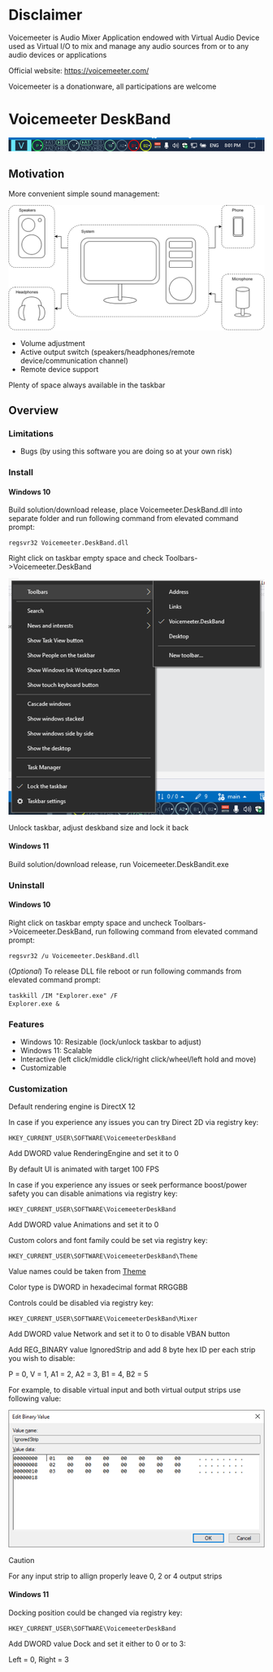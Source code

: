 # Disclaimer

Voicemeeter is Audio Mixer Application endowed with Virtual Audio Device used as Virtual I/O to mix and manage any audio sources from or to any audio devices or applications

Official website: https://voicemeeter.com/

Voicemeeter is a donationware, all participations are welcome

# Voicemeeter DeskBand

![Prototype](prototype.png)

## Motivation

More convenient simple sound management:

![System setup](system_setup.svg)

- Volume adjustment
- Active output switch (speakers/headphones/remote device/communication channel)
- Remote device support

Plenty of space always available in the taskbar

## Overview

### Limitations

- Bugs (by using this software you are doing so at your own risk)

### Install

#### Windows 10

Build solution/download release, place Voicemeeter.DeskBand.dll into separate folder and run following command from elevated command prompt:

```
regsvr32 Voicemeeter.DeskBand.dll
```

Right click on taskbar empty space and check Toolbars->Voicemeeter.DeskBand

![Taskbar](taskbar.png)

Unlock taskbar, adjust deskband size and lock it back

#### Windows 11

Build solution/download release, run Voicemeeter.DeskBandit.exe

### Uninstall

#### Windows 10

Right click on taskbar empty space and uncheck Toolbars->Voicemeeter.DeskBand, run following command from elevated command prompt:

```
regsvr32 /u Voicemeeter.DeskBand.dll
```

(*Optional*) To release DLL file reboot or run following commands from elevated command prompt:

```
taskkill /IM "Explorer.exe" /F
Explorer.exe &
```

### Features

- Windows 10: Resizable (lock/unlock taskbar to adjust)
- Windows 11: Scalable
- Interactive (left click/middle click/right click/wheel/left hold and move)
- Customizable

### Customization

Default rendering engine is DirectX 12

In case if you experience any issues you can try Direct 2D via registry key:

```
HKEY_CURRENT_USER\SOFTWARE\VoicemeeterDeskBand
```

Add DWORD value RenderingEngine and set it to 0

By default UI is animated with target 100 FPS

In case if you experience any issues or seek performance boost/power safety you can disable animations via registry key:

```
HKEY_CURRENT_USER\SOFTWARE\VoicemeeterDeskBand
```

Add DWORD value Animations and set it to 0


Custom colors and font family could be set via registry key:

```
HKEY_CURRENT_USER\SOFTWARE\VoicemeeterDeskBand\Theme
```

Value names could be taken from [Theme](src/Voicemeeter.UI.D2D/Graphics/Palette.h)

Color type is DWORD in hexadecimal format RRGGBB

Controls could be disabled via registry key:

```
HKEY_CURRENT_USER\SOFTWARE\VoicemeeterDeskBand\Mixer
```

Add DWORD value Network and set it to 0 to disable VBAN button

Add REG_BINARY value IgnoredStrip and add 8 byte hex ID per each strip you wish to disable:

P = 0, V = 1, A1 = 2, A2 = 3, B1 = 4, B2 = 5

For example, to disable virtual input and both virtual output strips use following value:

![IgnoredStrip sample](ignored_strip_sample.png)

> [!CAUTION]
> For any input strip to allign properly leave 0, 2 or 4 output strips

#### Windows 11

Docking position could be changed via registry key:

```
HKEY_CURRENT_USER\SOFTWARE\VoicemeeterDeskBand
```

Add DWORD value Dock and set it either to 0 or to 3:

Left = 0, Right = 3
